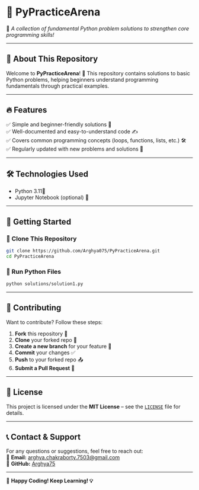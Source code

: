# 📌 PyPracticeArena  
🚀 *A collection of fundamental Python problem solutions to strengthen core programming skills!*  

---

## 📖 About This Repository  
Welcome to **PyPracticeArena**! 🎯 This repository contains solutions to basic Python problems, helping beginners understand programming fundamentals through practical examples.  

---

## 🔥 Features  
✅ Simple and beginner-friendly solutions 🐍  
✅ Well-documented and easy-to-understand code ✍️  
✅ Covers common programming concepts (loops, functions, lists, etc.) 🛠️  
✅ Regularly updated with new problems and solutions 📌  

---

## 🛠 Technologies Used  
- Python 3.11🐍  
- Jupyter Notebook (optional) 📓  

---

## 🚀 Getting Started  
### 🔹 Clone This Repository  
```bash
git clone https://github.com/Arghya075/PyPracticeArena.git
cd PyPracticeArena
```
### 🔹 Run Python Files  
```bash
python solutions/solution1.py
```

---

## 🤝 Contributing  
Want to contribute? Follow these steps:  
1. **Fork** this repository 🍴  
2. **Clone** your forked repo 🔄  
3. **Create a new branch** for your feature 🌱  
4. **Commit** your changes ✅  
5. **Push** to your forked repo 📤  
6. **Submit a Pull Request** 📩  

---

## 📜 License  
This project is licensed under the **MIT License** – see the [`LICENSE`](LICENSE) file for details.  

---

## 📞 Contact & Support  
For any questions or suggestions, feel free to reach out:  
📧 **Email:** arghya.chakraborty.7503@gmail.com  
🐙 **GitHub:** [Arghya75](https://github.com/Arghya75)  

---

🚀 **Happy Coding! Keep Learning! 💡**  
